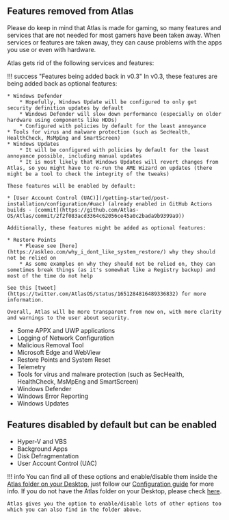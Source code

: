 ## Features removed from Atlas

Please do keep in mind that Atlas is made for gaming, so many features and services that are not needed for most gamers have been taken away. When services or features are taken away, they can cause problems with the apps you use or even with hardware.

Atlas gets rid of the following services and features:

!!! success "Features being added back in v0.3"
	In v0.3, these features are being added back as optional features:
	
	* Windows Defender
		* Hopefully, Windows Update will be configured to only get security definition updates by default
		* Windows Defender will slow down performance (especially on older hardware using components like HDDs)
		* Configured with policies by default for the least annoyance
	* Tools for virus and malware protection (such as SecHealth, HealthCheck, MsMpEng and SmartScreen)
	* Windows Updates
		* It will be configured with policies by default for the least annoyance possible, including manual updates
		* It is most likely that Windows Updates will revert changes from Atlas, so you might have to re-run the AME Wizard on updates (there might be a tool to check the integrity of the tweaks)
	
	These features will be enabled by default:
	
	* [User Account Control (UAC)](/getting-started/post-installation/configuration/#uac) (already enabled in GitHub Actions builds - [commit](https://github.com/Atlas-OS/Atlas/commit/2f2f083acd3364c62056ce45a0c2bada9b9399a9))
	
	Additionally, these features might be added as optional features:
	
	* Restore Points
		* Please see [here](https://askleo.com/why_i_dont_like_system_restore/) why they should not be relied on
		* As some examples on why they should not be relied on, they can sometimes break things (as it's somewhat like a Registry backup) and most of the time do not help
	
	See this [tweet](https://twitter.com/AtlasOS/status/1651284816489336832) for more information.
	
	Overall, Atlas will be more transparent from now on, with more clarity and warnings to the user about security.

* Some APPX and UWP applications
* Logging of Network Configuration
* Malicious Removal Tool
* Microsoft Edge and WebView
* Restore Points and System Reset
* Telemetry
* Tools for virus and malware protection (such as SecHealth, HealthCheck, MsMpEng and SmartScreen)
* Windows Defender
* Windows Error Reporting
* Windows Updates

## Features disabled by default but can be enabled
* Hyper-V and VBS
* Background Apps
* Disk Defragmentation
* User Account Control (UAC)

!!! info
    You can find all of these options and enable/disable them inside the [Atlas folder on your Desktop](file://C:/Users/default/Desktop/Atlas), just follow our [Configuration guide](/getting-started/post-installation/configuration) for more info. If you do not have the Atlas folder on your Desktop, please check [here](/troubleshooting/common-issues/atlas-folder-missing).
    
    Atlas gives you the option to enable/disable lots of other options too which you can also find in the folder above.
